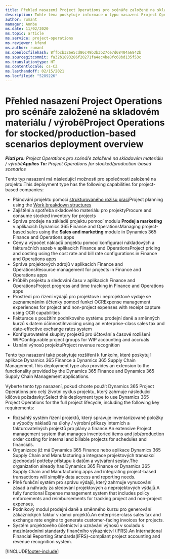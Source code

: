 ```yaml
---
title: Přehled nasazení Project Operations pro scénáře založené na skladovém materiálu / výrobě
description: Tohle téma poskytuje informace o typu nasazení Project Operations pro scénáře založené na skladovém materiálu / výrobě.
author: rumant
manager: Annbe
ms.date: 11/02/2020
ms.topic: article
ms.service: project-operations
ms.reviewer: kfend
ms.author: rumant
ms.openlocfilehash: 8ffbcb326e5cd86c49b3b3b27ce7d68404a6842b
ms.sourcegitcommit: fa32b1893286f20271fa4ec4be8fc68bd135f53c
ms.translationtype: HT
ms.contentlocale: cs-CZ
ms.lasthandoff: 02/15/2021
ms.locfileid: "5289226"
---
```

# <a name="project-operations-for-stockedproduction-based-scenarios-deployment-overview"></a><span data-ttu-id="48791-103">Přehled nasazení Project Operations pro scénáře založené na skladovém materiálu / výrobě</span><span class="sxs-lookup"><span data-stu-id="48791-103">Project Operations for stocked/production-based scenarios deployment overview</span></span>

<span data-ttu-id="48791-104">_**Platí pro:** Project Operations pro scénáře založené na skladovém materiálu / výrobě_</span><span class="sxs-lookup"><span data-stu-id="48791-104">_**Applies To:** Project Operations for stocked/production-based scenarios_</span></span>


<span data-ttu-id="48791-105">Tento typ nasazení má následující možnosti pro společnosti založené na projektu:</span><span class="sxs-lookup"><span data-stu-id="48791-105">This deployment type has the following capabilities for project-based companies:</span></span>

- <span data-ttu-id="48791-106">Plánování projektu pomocí [strukturovaného rozisu prací](work-breakdown-structures.md)</span><span class="sxs-lookup"><span data-stu-id="48791-106">Project planning using the [Work breakdown structures](work-breakdown-structures.md)</span></span>
- <span data-ttu-id="48791-107">Zajištění a spotřeba skladového materiálu pro projekty</span><span class="sxs-lookup"><span data-stu-id="48791-107">Procure and consume stocked inventory for projects</span></span>
- <span data-ttu-id="48791-108">Správa prodeje na základě projektu pomocí modulu **Prodej a marketing** v aplikacích Dynamics 365 Finance and Operations</span><span class="sxs-lookup"><span data-stu-id="48791-108">Managing project-based sales using the **Sales and marketing** module in Dynamics 365 Finance and Operations apps</span></span>
- <span data-ttu-id="48791-109">Ceny a výpočet nákladů projektu pomocí konfigurací nákladových a fakturačních sazeb v aplikacích Finance and Operations</span><span class="sxs-lookup"><span data-stu-id="48791-109">Project pricing and costing using the cost rate and bill rate configurations in Finance and Operations apps</span></span>
- <span data-ttu-id="48791-110">Správa projektových zdrojů v aplikacích Finance and Operations</span><span class="sxs-lookup"><span data-stu-id="48791-110">Resource management for projects in Finance and Operations apps</span></span>
- <span data-ttu-id="48791-111">Průběh projektu a sledování času v aplikacích Finance and Operations</span><span class="sxs-lookup"><span data-stu-id="48791-111">Project progress and time tracking in Finance and Operations apps</span></span>
- <span data-ttu-id="48791-112">Prostředí pro řízení výdajů pro projektové i neprojektové výdaje se zaznamenáním účtenky pomocí funkcí OCR</span><span class="sxs-lookup"><span data-stu-id="48791-112">Expense management experiences for project and non-project expenses with receipt capture using OCR capabilities</span></span>
- <span data-ttu-id="48791-113">Fakturace s použitím podnikového systému prodejní daně a směnných kurzů s datem účinnosti</span><span class="sxs-lookup"><span data-stu-id="48791-113">Invoicing using an enterprise-class sales tax and date-effective exchange rates system</span></span>
- <span data-ttu-id="48791-114">Konfigurovatelné skupiny projektů pro účtování a časové rozlišení WIP</span><span class="sxs-lookup"><span data-stu-id="48791-114">Configurable project groups for WIP accounting and accruals</span></span>
- <span data-ttu-id="48791-115">Uznání výnosů projektu</span><span class="sxs-lookup"><span data-stu-id="48791-115">Project revenue recognition</span></span>

<span data-ttu-id="48791-116">Tento typ nasazení také poskytuje rozšíření k funkcím, které poskytují aplikace Dynamics 365 Finance a Dynamics 365 Supply Chain Management.</span><span class="sxs-lookup"><span data-stu-id="48791-116">This deployment type also provides an extension to the functionality provided by the Dynamics 365 Finance and Dynamics 365 Supply Chain Management applications.</span></span>

<span data-ttu-id="48791-117">Vyberte tento typ nasazení, pokud chcete použít Dynamics 365 Project Operations pro celý životní cyklus projektu, který zahrnuje následující klíčové požadavky:</span><span class="sxs-lookup"><span data-stu-id="48791-117">Select this deployment type to use Dynamics 365 Project Operations for the full project lifecycle, including the following key requirements:</span></span>

- <span data-ttu-id="48791-118">Rozsáhlý systém řízení projektů, který spravuje inventarizované položky a výpočty nákladů na úlohy / výrobní příkazy interních a fakturovatelných projektů pro plány a finance.</span><span class="sxs-lookup"><span data-stu-id="48791-118">An extensive Project management system that manages inventoried items and job/production order costing for internal and billable projects for schedules and financials.</span></span>
- <span data-ttu-id="48791-119">Organizace již má Dynamics 365 Finance nebo aplikace Dynamics 365 Supply Chain and Manufacturing a integrace projektových transakcí zjednoduší potřeby přístupu k datům a vytváření sestav.</span><span class="sxs-lookup"><span data-stu-id="48791-119">The organization already has Dynamics 365 Finance or Dynamics 365 Supply Chain and Manufacturing apps and integrating project-based transactions will simplify data access and reporting needs.</span></span>
- <span data-ttu-id="48791-120">Plně funkční systém pro správu výdajů, který zahrnuje vynucování zásad a náhrady za sledování projektových a neprojektových výdajů.</span><span class="sxs-lookup"><span data-stu-id="48791-120">A fully functional Expense management system that includes policy enforcements and reimbursements for tracking project and non-project expenses.</span></span>
- <span data-ttu-id="48791-121">Podnikový modul prodejní daně a směnného kurzu pro generování zákaznických faktur v rámci projektů.</span><span class="sxs-lookup"><span data-stu-id="48791-121">An enterprise-class sales tax and exchange rate engine to generate customer-facing invoices for projects.</span></span>
- <span data-ttu-id="48791-122">Systém projektového účetnictví a uznávání výnosů v souladu s mezinárodními standardy finančního výkaznictví (IFRS).</span><span class="sxs-lookup"><span data-stu-id="48791-122">An International Financial Reporting Standards(IFRS)-compliant project accounting and revenue recognition system.</span></span>



[!INCLUDE[footer-include](../includes/footer-banner.md)]